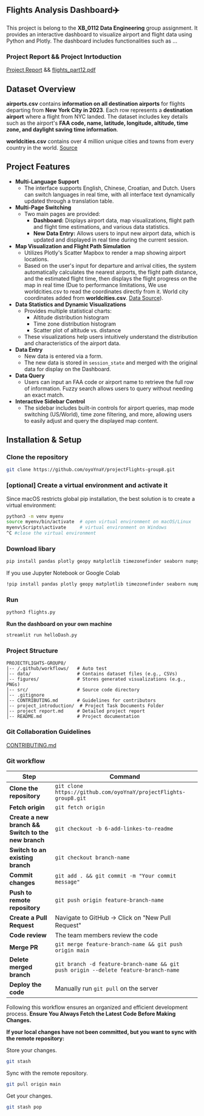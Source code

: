 
## Flights Analysis Dashboard✈️
This project is belong to the **XB_0112 Data Engineering** group assignment. It provides an interactive dashboard to visualize airport and flight data using Python and Plotly. The dashboard includes functionalities such as ...
### Project Report && Project Inrtoduction
[Project Report](project%20report.md) && [flights_part12.pdf](project_introduction/flights_part12.pdf) 

## Dataset Overview
**airports.csv** contains **information on all destination airports** for flights departing from **New York City in 2023**. Each row represents a **destination airport** where a flight from NYC landed. The dataset includes key details such as the airport's **FAA code, name, latitude, longitude, altitude, time zone, and daylight saving time information**.

**worldcities.csv** contains over 4 million unique cities and towns from every country in the world. [Source](https://simplemaps.com/data/world-cities)


## Project Features
* **Multi-Language Support**
  * The interface supports English, Chinese, Croatian, and Dutch. Users can switch languages in real time, with all interface text dynamically updated through a translation table.
* **Multi-Page Switching**
  * Two main pages are provided:
    * **Dashboard:** Displays airport data, map visualizations, flight path and flight time estimations, and various data statistics.
    * **New Data Entry:** Allows users to input new airport data, which is updated and displayed in real time during the current session.
* **Map Visualization and Flight Path Simulation**
  * Utilizes Plotly's Scatter Mapbox to render a map showing airport locations.
  * Based on the user's input for departure and arrival cities, the system automatically calculates the nearest airports, the flight path distance, and the estimated flight time, then displays the flight progress on the map in real time (Due to performance limitations, We use worldcities.csv to read the coordinates directly from it. World city coordinates added from **worldcities.csv**. [Data Source](https://simplemaps.com/data/world-cities)).
* **Data Statistics and Dynamic Visualizations**
  * Provides multiple statistical charts:
    * Altitude distribution histogram
    * Time zone distribution histogram
    * Scatter plot of altitude vs. distance
  * These visualizations help users intuitively understand the distribution and characteristics of the airport data.
* **Data Entry**
  * New data is entered via a form.
  * The new data is stored in `session_state` and merged with the original data for display on the Dashboard.
* **Data Query**
  * Users can input an FAA code or airport name to retrieve the full row of information. Fuzzy search allows users to query without needing an exact match.
* **Interactive Sidebar Control**
  * The sidebar includes built-in controls for airport queries, map mode switching (US/World), time zone filtering, and more, allowing users to easily adjust and query the displayed map content.


## Installation & Setup
### Clone the repository
```bash
git clone https://github.com/oyoYnaY/projectFlights-group8.git
```

### [optional] Create a virtual environment and activate it
Since macOS restricts global pip installation, the best solution is to create a virtual environment:
```bash
python3 -m venv myenv
source myenv/bin/activate  # open virtual environment on macOS/Linux
myenv\Scripts\activate     # virtual environment on Windows
^C #close the virtual environment
```

### Download libary
```bash
pip install pandas plotly geopy matplotlib timezonefinder seaborn numpy scikit-learn networkx dash math streamlit base64
```
If you use Jupyter Notebook or Google Colab
```bash
!pip install pandas plotly geopy matplotlib timezonefinder seaborn numpy scikit-learn networkx dash math streamlit base64
```
### Run
```bash
python3 flights.py
```
**Run the dashboard on your own machine**
```bash
streamlit run helloDash.py
```

### Project Structure
```
PROJECTFLIGHTS-GROUP8/
|-- /.github/workflows/   # Auto test
│-- data/                 # Contains dataset files (e.g., CSVs)
│-- figures/              # Stores generated visualizations (e.g., PNGs)
│-- src/                  # Source code directory 
│-- .gitignore            
│-- CONTRIBUTING.md       # Guidelines for contributors
│-- project_introduction/  # Project Task Documents Folder
│-- project report.md     # Detailed project report
│-- README.md             # Project documentation
```
### Git Collaboration Guidelines
[CONTRIBUTING.md](CONTRIBUTING.md)

### Git workflow
| Step | Command |
|------|---------|
| **Clone the repository** | `git clone https://github.com/oyoYnaY/projectFlights-group8.git` |
| **Fetch origin** | `git fetch origin` |
| **Create a new branch && Switch to the new branch** | `git checkout -b 6-add-linkes-to-readme` |
| **Switch to an existing branch** | `git checkout branch-name` |
| **Commit changes** | `git add . && git commit -m "Your commit message"` |
| **Push to remote repository** | `git push origin feature-branch-name` |
| **Create a Pull Request** | Navigate to GitHub → Click on "New Pull Request" |
| **Code review** | The team members review the code |
| **Merge PR** | `git merge feature-branch-name && git push origin main` |
| **Delete merged branch** | `git branch -d feature-branch-name && git push origin --delete feature-branch-name` |
| **Deploy the code** | Manually run `git pull` on the server |

Following this workflow ensures an organized and efficient development process. **Ensure You Always Fetch the Latest Code Before Making Changes.**

**If your local changes have not been committed, but you want to sync with the remote repository:**

Store your changes.
```bash
git stash
```
Sync with the remote repository.
```bash
git pull origin main
```
Get your changes.
```bash
git stash pop
```



